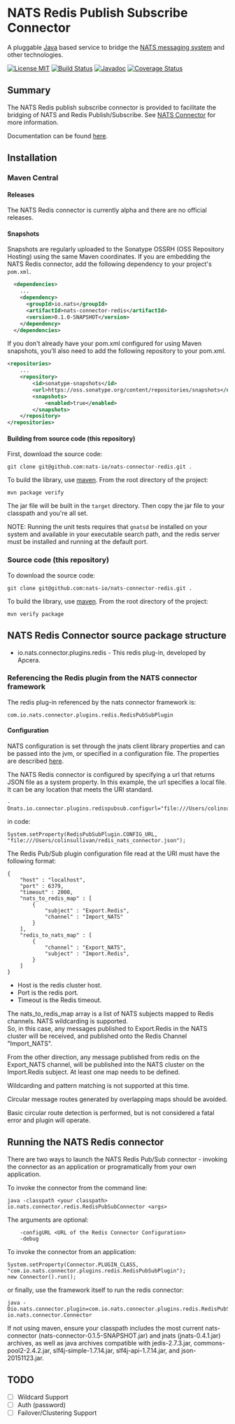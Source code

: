 # NATS Redis Publish Subscribe Connector
A pluggable [Java](http://www.java.com) based service to bridge the [NATS messaging system](https://nats.io) and other technologies.

[![License MIT](https://img.shields.io/npm/l/express.svg)](http://opensource.org/licenses/MIT)
[![Build Status](https://travis-ci.org/nats-io/nats-connector-redis.svg?branch=master)](http://travis-ci.org/nats-io/nats-connector-redis)
[![Javadoc](http://javadoc-badge.appspot.com/io.nats/nats-connector-redis.svg?label=javadoc)](http://nats-io.github.io/nats-connector-redis)
[![Coverage Status](https://coveralls.io/repos/nats-io/nats-connector-redis/badge.svg?branch=master&service=github)](https://coveralls.io/github/nats-io/nats-connector-redis?branch=master)


## Summary

The NATS Redis publish subscribe connector is provided to facilitate the bridging of NATS and Redis Publish/Subscribe.  See [NATS Connector](https://github.com/nats-io/nats-connector-framework) for more information. 

Documentation can be found [here](http://nats-io.github.io/nats-connector-redis).

## Installation

### Maven Central

#### Releases

The NATS Redis connector is currently alpha and there are no official releases.

#### Snapshots

Snapshots are regularly uploaded to the Sonatype OSSRH (OSS Repository Hosting) using
the same Maven coordinates.
If you are embedding the NATS Redis connector, add the following dependency to your project's `pom.xml`.

```xml
  <dependencies>
    ...
    <dependency>
      <groupId>io.nats</groupId>
      <artifactId>nats-connector-redis</artifactId>
      <version>0.1.0-SNAPSHOT</version>
    </dependency>
  </dependencies>
```
If you don't already have your pom.xml configured for using Maven snapshots, you'll also need to add the following repository to your pom.xml.

```xml
<repositories>
    ...
    <repository>
        <id>sonatype-snapshots</id>
        <url>https://oss.sonatype.org/content/repositories/snapshots</url>
        <snapshots>
            <enabled>true</enabled>
        </snapshots>
    </repository>
</repositories>
```
#### Building from source code (this repository)
First, download the source code:
```
git clone git@github.com:nats-io/nats-connector-redis.git .
```

To build the library, use [maven](https://maven.apache.org/). From the root directory of the project:

```
mvn package verify
```
The jar file will be built in the `target` directory. Then copy the jar file to your classpath and you're all set.

NOTE: Running the unit tests requires that `gnatsd` be installed on your system and available in your executable search path, and the redis server must be installed and running at the default port.


### Source code (this repository)
To download the source code:
```
git clone git@github.com:nats-io/nats-connector-redis.git .
```

To build the library, use [maven](https://maven.apache.org/). From the root directory of the project:

```
mvn verify package
```

## NATS Redis Connector source package structure

* io.nats.connector.plugins.redis - This redis plug-in, developed by Apcera.


### Referencing the Redis plugin from the NATS connector framework

The redis plug-in referenced by the nats connector framework is:
```
com.io.nats.connector.plugins.redis.RedisPubSubPlugin
```

#### Configuration

NATS configuration is set through the jnats client library properties and can be passed into the jvm, or specified in a configuration file. The properties are described [here](http://nats-io.github.io/jnats/io/nats/client/Constants.html).

The NATS Redis connector is configured by specifying a url that returns JSON file as a system property.  In this example, 
the url specifies a local file.  It can be any location that meets the URI standard.

```
-Dnats.io.connector.plugins.redispubsub.configurl="file:///Users/colinsullivan/redis_nats_connector.json"
```
in code:
```
System.setProperty(RedisPubSubPlugin.CONFIG_URL, "file:///Users/colinsullivan/redis_nats_connector.json");
```

The Redis Pub/Sub plugin configuration file read at the URI must have the following format:

```
{
    "host" : "localhost",
    "port" : 6379,
    "timeout" : 2000,
    "nats_to_redis_map" : [
        {
            "subject" : "Export.Redis",
            "channel" : "Import_NATS"
        }
    ],
    "redis_to_nats_map" : [
        {
            "channel" : "Export_NATS",
            "subject" : "Import.Redis",
        }
    ]
}

```

* Host is the redis cluster host.
* Port is the redis port.
* Timeout is the Redis timeout.

The nats_to_redis_map array is a list of NATS subjects mapped to Redis channels.  NATS wildcarding is supported.  
So, in this case, any messages published to Export.Redis in the NATS cluster will be received, and published onto
the Redis Channel "Import_NATS".

From the other direction, any message published from redis on the Export_NATS channel, will be published into
the NATS cluster on the Import.Redis subject.  At least one map needs to be defined.

Wildcarding and pattern matching is not supported at this time.

Circular message routes generated by overlapping maps should be avoided.

Basic circular route detection is performed, but is not considered a fatal error and plugin will operate.

## Running the NATS Redis connector

There are two ways to launch the NATS Redis Pub/Sub connector - invoking the connector as an application or programatically from your own application.

To invoke the connector from the command line:

```
java -classpath <your classpath> io.nats.connector.redis.RedisPubSubConnector <args>
```

The arguments are optional:
```
    -configURL <URL of the Redis Connector Configuration>
    -debug
```

To invoke the connector from an application:
```
System.setProperty(Connector.PLUGIN_CLASS, "com.io.nats.connector.plugins.redis.RedisPubSubPlugin");
new Connector().run();
```
or finally, use the framework itself to run the redis connector:
```
java -Dio.nats.connector.plugin=com.io.nats.connector.plugins.redis.RedisPubSubPlugin io.nats.connector.Connector
```

If not using maven, ensure your classpath includes the most current nats-connector (nats-connector-0.1.5-SNAPSHOT.jar) and jnats (jnats-0.4.1.jar) archives, as well as java archives compatible with jedis-2.7.3.jar, commons-pool2-2.4.2.jar, slf4j-simple-1.7.14.jar, slf4j-api-1.7.14.jar, and json-20151123.jar.

## TODO

- [ ] Wildcard Support
- [ ] Auth (password)
- [ ] Failover/Clustering Support
